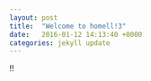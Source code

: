 ```yaml
---
layout: post
title:  "Welcome to homell!3"
date:   2016-01-12 14:13:40 +0000
categories: jekyll update
---
```

!!
